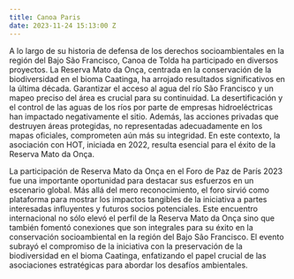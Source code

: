 ```yaml
---
title: Canoa Paris
date: 2023-11-24 15:13:00 Z
---
```


A lo largo de su historia de defensa de los derechos socioambientales en la región del Bajo São Francisco, Canoa de Tolda ha participado en diversos proyectos. La Reserva Mato da Onça, centrada en la conservación de la biodiversidad en el bioma Caatinga, ha arrojado resultados significativos en la última década. Garantizar el acceso al agua del río São Francisco y un mapeo preciso del área es crucial para su continuidad. La desertificación y el control de las aguas de los ríos por parte de empresas hidroeléctricas han impactado negativamente el sitio. Además, las acciones privadas que destruyen áreas protegidas, no representadas adecuadamente en los mapas oficiales, comprometen aún más su integridad. En este contexto, la asociación con HOT, iniciada en 2022, resulta esencial para el éxito de la Reserva Mato da Onça. 

La participación de Reserva Mato da Onça en el Foro de Paz de París 2023 fue una importante oportunidad para destacar sus esfuerzos en un escenario global. Más allá del mero reconocimiento, el foro sirvió como plataforma para mostrar los impactos tangibles de la iniciativa a partes interesadas influyentes y futuros socios potenciales. Este encuentro internacional no sólo elevó el perfil de la Reserva Mato da Onça sino que también fomentó conexiones que son integrales para su éxito en la conservación socioambiental en la región del Bajo São Francisco. El evento subrayó el compromiso de la iniciativa con la preservación de la biodiversidad en el bioma Caatinga, enfatizando el papel crucial de las asociaciones estratégicas para abordar los desafíos ambientales.​